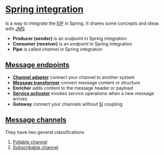 # [Spring integration](https://spring.io/projects/spring-integration)

Is a way to integrate the [EIP](../../../wiki/dictionary/eip.md) in Spring. It shares some concepts and ideas with [JMS](../../../wiki/dictionary/jms.md)

- **Producer (sender)** is an *endpoint* in Spring integration
- **Consumer (receiver)** is an *endpoint* in Spring integration
- **Pipe** is called *channel* in Spring integration

## [Message endpoints](https://docs.spring.io/spring-integration/docs/5.1.0.RELEASE/reference/html/overview.html#overview-endpoints)

- **[Channel adapter](https://docs.spring.io/spring-integration/docs/5.1.0.RELEASE/reference/html/overview.html#overview-endpoints-channeladapter)** connect your channel to another system
- **[Message transformer](https://docs.spring.io/spring-integration/docs/5.1.0.RELEASE/reference/html/overview.html#overview-endpoints-transformer)** convert message content or structure
- **Enricher** adds content to the message header or payload
- **[Service activator](https://docs.spring.io/spring-integration/docs/5.1.0.RELEASE/reference/html/overview.html#overview-endpoints-service-activator)** invokes service operations when a new message arrives
- **Gateway** connect your channels without [SI](../../../wiki/dictionary/si.md) coupling

## [Message channels](https://docs.spring.io/spring-integration/docs/5.1.0.RELEASE/reference/html/messaging-channels-section.html)

They have two general classifications

1. [Pollable channel](https://docs.spring.io/spring-integration/docs/5.1.0.RELEASE/reference/html/messaging-channels-section.html#channel-interfaces-pollablechannel)
2. [Subscribable channel](https://docs.spring.io/spring-integration/docs/5.1.0.RELEASE/reference/html/messaging-channels-section.html#channel-interfaces-subscribablechannel)
